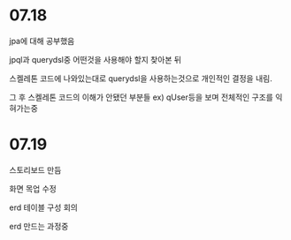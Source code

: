 # 07.18

jpa에 대해 공부했음

jpql과 querydsl중 어떤것을 사용해야 할지 찾아본 뒤

스켈레톤 코드에 나와있는대로 querydsl을 사용하는것으로 개인적인 결정을 내림.

그 후 스켈레톤 코드의 이해가 안됐던 부분들 ex) qUser등을 보며 전체적인 구조를 익혀가는중

# 07.19

스토리보드 만듬

화면 목업 수정

erd 테이블 구성 회의

erd 만드는 과정중
